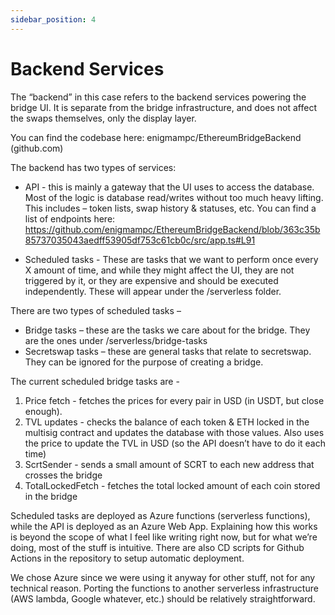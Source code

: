```yaml
---
sidebar_position: 4
---
```


# Backend Services

The “backend” in this case refers to the backend services powering the bridge UI. It is separate from the bridge infrastructure, and does not affect the swaps themselves, only the display layer.

You can find the codebase here: enigmampc/EthereumBridgeBackend (github.com)

The backend has two types of services:


* API - this is mainly a gateway that the UI uses to access the database. Most of the logic is database read/writes without too much heavy lifting. This includes – token lists, swap history & statuses, etc. You can find a list of endpoints here: https://github.com/enigmampc/EthereumBridgeBackend/blob/363c35b85737035043aedff53905df753c61cb0c/src/app.ts#L91

* Scheduled tasks - These are tasks that we want to perform once every X amount of time, and while they might affect the UI, they are not triggered by it, or they are expensive and should be executed independently. These will appear under the /serverless folder.

There are two types of scheduled tasks –
* 	Bridge tasks – these are the tasks we care about for the bridge. They are the ones under /serverless/bridge-tasks
*	Secretswap tasks – these are general tasks that relate to secretswap. They can be ignored for the purpose of creating a bridge.

The current scheduled bridge tasks are -
1.	Price fetch - fetches the prices for every pair in USD (in USDT, but close enough).
2.	TVL updates - checks the balance of each token & ETH locked in the multisig contract and updates the database with those values. Also uses the price to update the TVL in USD (so the API doesn’t have to do it each time)
3.	ScrtSender - sends a small amount of SCRT to each new address that crosses the bridge
4.	TotalLockedFetch - fetches the total locked amount of each coin stored in the bridge

Scheduled tasks are deployed as Azure functions (serverless functions), while the API is deployed as an Azure Web App. 
Explaining how this works is beyond the scope of what I feel like writing right now, but for what we’re doing, most of the stuff is intuitive. 
There are also CD scripts for Github Actions in the repository to setup automatic deployment. 

We chose Azure since we were using it anyway for other stuff, not for any technical reason. Porting the functions to another serverless infrastructure (AWS lambda, Google whatever, etc.) should be relatively straightforward.

